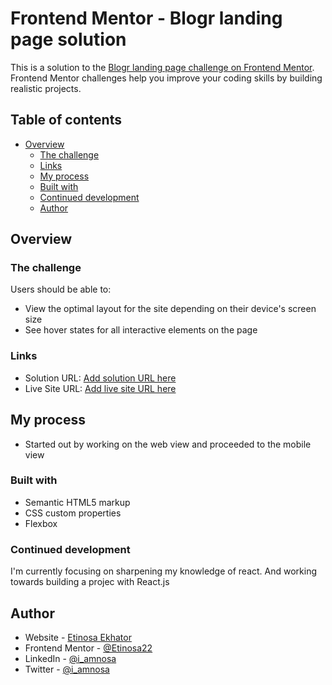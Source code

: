 # Frontend Mentor - Blogr landing page solution

This is a solution to the [Blogr landing page challenge on Frontend Mentor](https://www.frontendmentor.io/challenges/blogr-landing-page-EX2RLAApP). Frontend Mentor challenges help you improve your coding skills by building realistic projects. 

## Table of contents

- [Overview](#overview)
  - [The challenge](#the-challenge)
  - [Links](#links)
  - [My process](#my-process)
  - [Built with](#built-with)
  - [Continued development](#continued-development)
  - [Author](#author)

## Overview

### The challenge

Users should be able to:

- View the optimal layout for the site depending on their device's screen size
- See hover states for all interactive elements on the page

### Links

- Solution URL: [Add solution URL here](https://your-solution-url.com)
- Live Site URL: [Add live site URL here](https://your-live-site-url.com)

## My process

- Started out by working on the web view and proceeded to the mobile view

### Built with

- Semantic HTML5 markup
- CSS custom properties
- Flexbox

### Continued development

I'm currently focusing on sharpening my knowledge of react. And working towards building a projec with React.js


## Author

- Website - [Etinosa Ekhator](https://www.your-site.com)
- Frontend Mentor - [@Etinosa22](https://www.frontendmentor.io/profile/Etinosa22)
- LinkedIn - [@i_amnosa](https://www.twitter.com/i_amnosa)
- Twitter - [@i_amnosa](https://www.twitter.com/i_amnosa)

